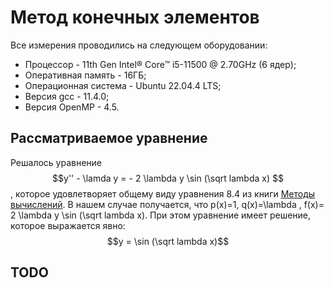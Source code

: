 # Метод конечных элементов

Все измерения проводились на следующем оборудовании:

* Процессор - 11th Gen Intel® Core™ i5-11500 @ 2.70GHz (6 ядер);
* Оперативная память - 16ГБ;
* Операционная система - Ubuntu 22.04.4 LTS;
* Версия gcc - 11.4.0;
* Версия OpenMP - 4.5.

## Рассматриваемое уравнение

Решалось уравнение $$y'' - \lamda y = - 2 \lambda y \sin (\sqrt lambda x) $$, которое 
удовлетворяет общему виду уравнения 8.4 из книги
[Методы вычислений](http://www.ict.nsc.ru/matmod/files/textbooks/KhakimzyanovCherny-2.pdf).
В нашем случае получается, что p(x)=1, q(x)=\lambda , f(x)= 2 \lambda y \sin (\sqrt lambda x).
При этом уравнение имеет решение, которое выражается явно:
$$y = \sin (\sqrt lambda x)$$
## TODO
